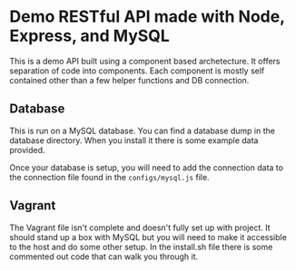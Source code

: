 # Demo RESTful API made with Node, Express, and MySQL
This is a demo API built using a component based archetecture.  It offers separation
of code into components.  Each component is mostly self contained other than a few
helper functions and DB connection. 

## Database
This is run on a MySQL database.  You can find a database dump in the database 
directory.  When you install it there is some example data provided.  

Once your database is setup, you will need to add the connection data to the 
connection file found in the `configs/mysql.js` file. 

## Vagrant
The Vagrant file isn't complete and doesn't fully set up with project.  It should stand up a 
box with MySQL but you will need to make it accessible to the host and do some other setup. 
In the install.sh file there is some commented out code that can walk you through it. 
